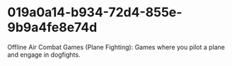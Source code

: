 # 019a0a14-b934-72d4-855e-9b9a4fe8e74d
Offline Air Combat Games (Plane Fighting): Games where you pilot a plane and engage in dogfights.
